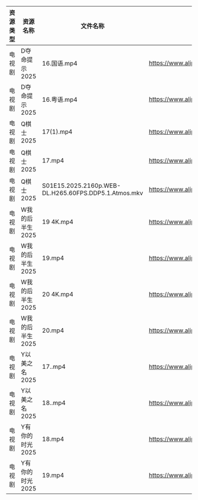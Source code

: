 | 资源类型 | 资源名称       | 文件名称                                                 | 分享链接                                 | 更新时间                |
| ---- | ---------- | ---------------------------------------------------- | ------------------------------------ | ------------------- |
| 电视剧  | D夺命提示2025  | 16.国语.mp4                                            | https://www.alipan.com/s/CCfHY9N4QyX | 2025-04-08 00:05:31 |
| 电视剧  | D夺命提示2025  | 16.粤语.mp4                                            | https://www.alipan.com/s/CCfHY9N4QyX | 2025-04-08 00:05:31 |
| 电视剧  | Q棋士2025    | 17(1).mp4                                            | https://www.alipan.com/s/HmTR7BovYwL | 2025-04-08 00:06:54 |
| 电视剧  | Q棋士2025    | 17.mp4                                               | https://www.alipan.com/s/HmTR7BovYwL | 2025-04-08 00:06:54 |
| 电视剧  | Q棋士2025    | S01E15.2025.2160p.WEB-DL.H265.60FPS.DDP5.1.Atmos.mkv | https://www.alipan.com/s/HmTR7BovYwL | 2025-04-08 12:06:45 |
| 电视剧  | W我的后半生2025 | 19 4K.mp4                                            | https://www.alipan.com/s/SxQ227g7ak2 | 2025-04-08 00:07:28 |
| 电视剧  | W我的后半生2025 | 19.mp4                                               | https://www.alipan.com/s/SxQ227g7ak2 | 2025-04-08 00:07:28 |
| 电视剧  | W我的后半生2025 | 20 4K.mp4                                            | https://www.alipan.com/s/SxQ227g7ak2 | 2025-04-08 00:07:28 |
| 电视剧  | W我的后半生2025 | 20.mp4                                               | https://www.alipan.com/s/SxQ227g7ak2 | 2025-04-08 00:07:28 |
| 电视剧  | Y以美之名2025  | 17..mp4                                              | https://www.alipan.com/s/2CqRGUXJMpV | 2025-04-08 00:07:56 |
| 电视剧  | Y以美之名2025  | 18..mp4                                              | https://www.alipan.com/s/2CqRGUXJMpV | 2025-04-08 00:07:56 |
| 电视剧  | Y有你的时光2025 | 18.mp4                                               | https://www.alipan.com/s/pqpb7FJHjCs | 2025-04-08 00:08:06 |
| 电视剧  | Y有你的时光2025 | 19.mp4                                               | https://www.alipan.com/s/pqpb7FJHjCs | 2025-04-08 00:08:06 |
